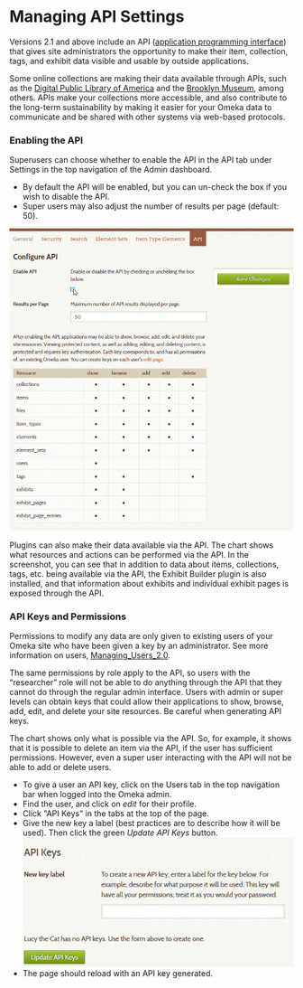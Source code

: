 

Managing API Settings
=====================
Versions 2.1 and above include an API ([application programming interface](http://en.wikipedia.org/wiki/Application_programming_interface)) that gives site administrators the opportunity to make their item, collection, tags, and exhibit data visible and usable by outside applications.

Some online collections are making their data available through APIs, such as the [Digital Public Library of America](http://dp.la/info/developers/codex/) and the [Brooklyn Museum](http://www.brooklynmuseum.org/opencollection/api/), among others. APIs make your collections more accessible, and also contribute to the long-term sustainability by making it easier for your Omeka data to communicate and be shared with other systems via web-based protocols.

### Enabling the API 
Superusers can choose whether to enable the API in the API tab under Settings in the top navigation of the Admin dashboard.

-   By default the API will be enabled, but you can un-check the box if you wish to disable the API.
-   Super users may also adjust the number of results per page (default: 50).

![Configure API with mouse over the “Enable API” checkbox](/doc_files/Api_settings.jpg)

Plugins can also make their data available via the API. The chart shows what resources and actions can be performed via the API. In the screenshot, you can see that in addition to data about items,
collections, tags, etc. being available via the API, the Exhibit Builder plugin is also installed, and that information about exhibits and individual exhibit pages is exposed through the API.

### API Keys and Permissions

Permissions to modify any data are only given to existing users of your Omeka site who have been given a key by an administrator. See more information on users,
[Managing_Users_2.0](/Managing_Users_2.md).

The same permissions by role apply to the API, so users with the
“researcher” role will not be able to do anything through the API that they cannot do through the regular admin interface. Users with admin or super levels can obtain keys that could allow their applications to show, browse, add, edit, and delete your site resources. Be careful when generating API keys.

The chart shows only what is possible via the API. So, for example, it shows that it is possible to delete an item via the API, if the user has sufficient permissions. However, even a super user interacting with the API will not be able to add or delete users.

- To give a user an API key, click on the Users tab in the top navigation bar when logged into the Omeka admin.
- Find the user, and click on *edit* for their profile.
- Click "API Keys" in the tabs at the top of the page.
- Give the new key a label (best practices are to describe how it will be used). Then click the green *Update API Keys* button.
![API Key dialog](/doc_files/Api_key_2.jpg)
- The page should reload with an API key generated.
